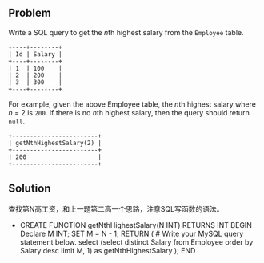 ## Problem

Write a SQL query to get the *n*th highest salary from the `Employee` table.

```
+----+--------+
| Id | Salary |
+----+--------+
| 1  | 100    |
| 2  | 200    |
| 3  | 300    |
+----+--------+
```

For example, given the above Employee table, the *n*th highest salary where *n* = 2 is `200`. If there is no *n*th highest salary, then the query should return `null`.

```
+------------------------+
| getNthHighestSalary(2) |
+------------------------+
| 200                    |
+------------------------+
```



## Solution

查找第N高工资，和上一题第二高一个思路，注意SQL写函数的语法。

* CREATE FUNCTION getNthHighestSalary(N INT) RETURNS INT
  BEGIN
  Declare M INT;
  SET M = N - 1;
    RETURN (
        # Write your MySQL query statement below.
        select (select distinct Salary from Employee order by Salary desc limit M, 1) as getNthHighestSalary
    );
  END

